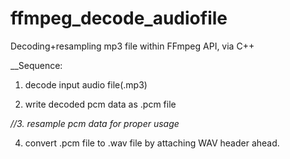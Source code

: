 # ffmpeg_decode_audiofile
Decoding+resampling mp3 file within FFmpeg API, via C++

__Sequence:

  1. decode input audio file(.mp3)

  2. write decoded pcm data as .pcm file

  _//3. resample pcm data for proper usage_

  4. convert .pcm file to .wav file by attaching WAV header ahead.
